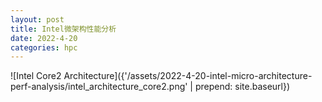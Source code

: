 ```yaml
---
layout: post
title: Intel微架构性能分析
date: 2022-4-20
categories: hpc
---
```


![Intel Core2 Architecture]({'/assets/2022-4-20-intel-micro-architecture-perf-analysis/intel_architecture_core2.png' | prepend: site.baseurl})